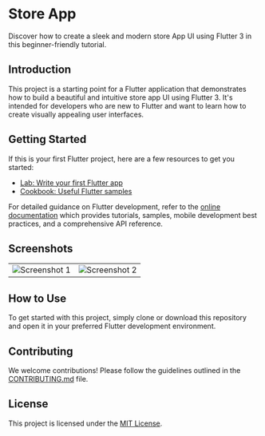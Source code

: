 # Store App

Discover how to create a sleek and modern store App UI using Flutter 3 in this beginner-friendly tutorial.

## Introduction

This project is a starting point for a Flutter application that demonstrates how to build a beautiful and intuitive store app UI using Flutter 3. It's intended for developers who are new to Flutter and want to learn how to create visually appealing user interfaces.

## Getting Started

If this is your first Flutter project, here are a few resources to get you started:

- [Lab: Write your first Flutter app](https://docs.flutter.dev/get-started/codelab)
- [Cookbook: Useful Flutter samples](https://docs.flutter.dev/cookbook)

For detailed guidance on Flutter development, refer to the [online documentation](https://docs.flutter.dev/) which provides tutorials, samples, mobile development best practices, and a comprehensive API reference.

## Screenshots

<p align="center">
  <table>
    <tr>
      <td><img src="https://i.imgur.com/7YEBpF4.png" alt="Screenshot 1"></td>
      <td><img src="https://i.imgur.com/fj441MI.png" alt="Screenshot 2"></td>
    </tr>
  </table>
</p>

## How to Use

To get started with this project, simply clone or download this repository and open it in your preferred Flutter development environment.

## Contributing

We welcome contributions! Please follow the guidelines outlined in the [CONTRIBUTING.md](CONTRIBUTING.md) file.

## License

This project is licensed under the [MIT License](LICENSE).